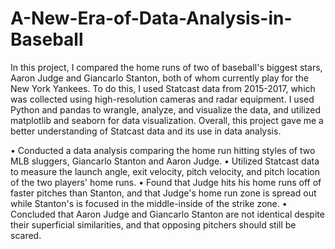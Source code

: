 # A-New-Era-of-Data-Analysis-in-Baseball

In this project, I compared the home runs of two of baseball's biggest stars, Aaron Judge and Giancarlo Stanton, both of whom currently play for the New York Yankees. To do this, I used Statcast data from 2015-2017, which was collected using high-resolution cameras and radar equipment. I used Python and pandas to wrangle, analyze, and visualize the data, and utilized matplotlib and seaborn for data visualization. Overall, this project gave me a better understanding of Statcast data and its use in data analysis.

• Conducted a data analysis comparing the home run hitting styles of two MLB sluggers, Giancarlo Stanton and Aaron Judge.
• Utilized Statcast data to measure the launch angle, exit velocity, pitch velocity, and pitch location of the two players' home runs.
• Found that Judge hits his home runs off of faster pitches than Stanton, and that Judge's home run zone is spread out while Stanton's is focused in the middle-inside of the strike zone.
• Concluded that Aaron Judge and Giancarlo Stanton are not identical despite their superficial similarities, and that opposing pitchers should still be scared.
